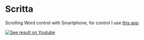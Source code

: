 # Scritta
 Scrolling Word control with Smartphone, for control I use [this app](https://play.google.com/store/apps/details?id=appinventor.ai_cempehlivan92.Arduino_Sesli_Kontrol)

 [![See result on Youtube](https://img.youtube.com/vi/f8srTtMONWQ/0.jpg)](https://www.youtube.com/watch?v=f8srTtMONWQ)
